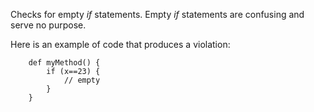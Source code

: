 Checks for empty *if* statements. Empty *if* statements are confusing
and serve no purpose.

Here is an example of code that produces a violation:

        def myMethod() {
            if (x==23) {
                // empty
            }
        }
